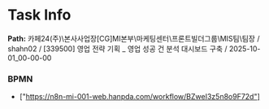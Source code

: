 # Task Info

**Path:** 카페24(주)\본사사업장\[CG]MI본부\마케팅센터\프론트빌더그룹\MIS팀\팀장 / shahn02 / [339500] 영업 전략 기획 _ 영업 성공 건 분석 대시보드 구축 / 2025-10-01_00-00-00

### BPMN
- ["https://n8n-mi-001-web.hanpda.com/workflow/BZweI3z5n8o9F72d"]

